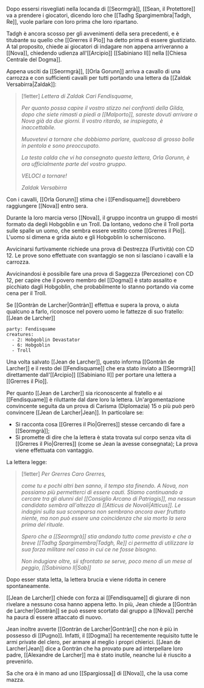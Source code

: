 Dopo essersi risvegliati nella locanda di [[Seormgrà]], [[Sean, il Protettore]] va a prendere i giocatori, dicendo loro che [[Tadhg Spargimembra|Tadgh, Re]], vuole parlare con loro prima che loro ripartano.

Tadgh è ancora scosso per gli avvenimenti della sera precedenti, e è titubante su quello che [[Grerres il Pio]] ha detto prima di essere giustiziato. A tal proposito, chiede ai giocatori di indagare non appena arriveranno a [[Nova]], chiedendo udienza all'[[Arcipio]] [[Sabiniano II]] nella [[Chiesa Centrale del Dogma]]. 

Appena usciti da [[Seormgrà]], [[Orla Gorunn]] arriva a cavallo di una carrozza e con sufficienti cavalli per tutti portando una lettera da [[Zaldak Versabirra|Zaldak]]:

> [!letter] *Lettera di Zaldak*
> *Cari Fendisquame,* 
> 
> *Per quanto possa capire il vostro stizzo nei confronti della Gilda, dopo che siete rimasti a piedi a [[Malporto]], sareste dovuti arrivare a Nova già da due giorni. Il vostro ritardo, se inspiegato, è inaccettabile.*
> 
> *Muovetevi a tornare che dobbiamo parlare, qualcosa di grosso bolle in pentola e sono preoccupato.*
> 
> *La testa calda che vi ha consegnato questa lettera, Orla Gorunn, è ora ufficialmente parte del vostro gruppo.* 
> 
> *VELOCI a tornare!*
> 
> *Zaldak Versabirra*

Con i cavalli, [[Orla Gorunn]] stima che i [[Fendisquame]] dovrebbero raggiungere [[Nova]] entro sera. 

Durante la loro marcia verso [[Nova]], il gruppo incontra un gruppo di mostri formato da degli Hobgoblin e un Troll. Da lontano, vedono che il Troll porta sulle spalle un uomo, che sembra essere vestito come [[Grerres il Pio]]. L'uomo si dimena e grida aiuto e gli Hobgoblin lo scherniscono. 

Avvicinarsi furtivamente richiede una prova di Destrezza (Furtività) con CD 12. Le prove sono effettuate con svantaggio se non si lasciano i cavalli e la carrozza. 

Avvicinandosi è possibile fare una prova di Saggezza (Percezione) con CD 12, per capire che il povero membro del [[Dogma]] è stato assalito e picchiato dagli Hobgoblin, che probabilmente lo stanno portando via come cena per il Troll. 

Se [[Gontràn de Larcher|Gontràn]] effettua e supera la prova, o aiuta qualcuno a farlo, riconosce nel povero uomo le fattezze di suo fratello: [[Jean de Larcher]]

```encounter
party: Fendisquame
creatures:
  - 2: Hobgoblin Devastator
  - 6: Hobgoblin
  - Troll
```

Una volta salvato [[Jean de Larcher]], questo informa [[Gontràn de Larcher]] e il resto dei [[Fendisquame]] che era stato inviato a [[Seormgrà]] direttamente dall'[[Arcipio]] [[Sabiniano II]] per portare una lettera a [[Grerres il Pio]]. 

Per quanto [[Jean de Larcher]] sia riconoscente al fratello e ai [[Fendisquame]] è riluttante dal dare loro la lettera. Un'argomentazione convincente seguita da un prova di Carisma (Diplomazia) 15 o più può però convincere [[Jean de Larcher|Jean]]. In particolare se:
- Si racconta cosa [[Grerres il Pio|Grerres]] stesse cercando di fare a [[Seormgrà]];
- Si promette di dire che la lettera è stata trovata sul corpo senza vita di [[Grerres il Pio|Grerres]] (come se Jean la avesse consegnata);
La prova viene effettuata con vantaggio. 

La lettera legge:

> [!letter] *Per Grerres*
> *Caro Grerres,* 
> 
> *come tu e pochi altri ben sanno, il tempo sta finendo.* 
> *A Nova, non possiamo più permetterci di essere cauti. Stiamo continuando a cercare tra gli alunni del [[Consiglio Arcano di Patriagis]], ma nessun candidato sembra all'altezza di [[Atticus de Novoli|Atticus]]. Le indagini sulla sua scomparsa non sembrano ancora aver fruttato niente, ma non può essere una coincidenza che sia morto la sera prima del rituale.* 
> 
> *Spero che a [[Seormgrà]] stia andando tutto come previsto e che a breve [[Tadhg Spargimembra|Tadgh, Re]] ci permetta di utilizzare la sua forza militare nel caso in cui ce ne fosse bisogno.* 
> 
> *Non indugiare oltre, sii sfrontato se serve, poco meno di un mese al peggio,*
> *[[Sabiniano II|Sab]]*

Dopo esser stata letta, la lettera brucia e viene ridotta in cenere spontaneamente. 

[[Jean de Larcher]] chiede con forza ai [[Fendisquame]] di giurare di non rivelare a nessuno cosa hanno appena letto. In più, Jean chiede a [[Gontràn de Larcher|Gontràn]] se può essere scortato dal gruppo a [[Nova]] perché ha paura di essere attaccato di nuovo.

Jean inoltre avverte [[Gontràn de Larcher|Gontràn]] che non è più in possesso di [[Pugno]]. Infatti, il [[Dogma]] ha recentemente requisito tutte le armi private del clero, per armare al meglio i propri chierici. 
[[Jean de Larcher|Jean]] dice a Gontràn che ha provato pure ad interpellare loro padre, [[Alexandre de Larcher]] ma è stato inutile, neanche lui è riuscito a prevenirlo. 

Sa che ora è in mano ad uno [[Spargiossa]] di [[Nova]], che la usa come mazza. 

